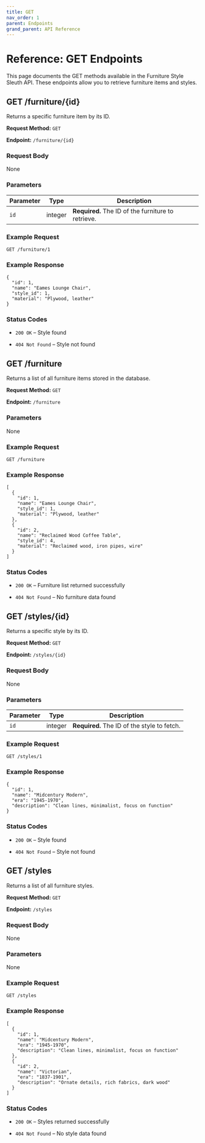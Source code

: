 ```yaml
---
title: GET
nav_order: 1
parent: Endpoints
grand_parent: API Reference
---
```


# Reference: GET Endpoints

This page documents the GET methods available in the Furniture Style Sleuth API. These endpoints allow you to retrieve furniture items and styles.

## GET /furniture/{id}

Returns a specific furniture item by its ID.

**Request Method:** `GET`

**Endpoint:** `/furniture/{id}`

### Request Body
None

### Parameters

| Parameter | Type    | Description                                   |
|-----------|---------|-----------------------------------------------|
| `id`      | integer | **Required.** The ID of the furniture to retrieve. |

### Example Request

```http
GET /furniture/1
```

### Example Response

```
{
  "id": 1,
  "name": "Eames Lounge Chair",
  "style_id": 1,
  "material": "Plywood, leather"
}
```

### Status Codes

* `200 OK` – Style found

* `404 Not Found` – Style not found


## GET /furniture

Returns a list of all furniture items stored in the database.

**Request Method:** `GET`

**Endpoint:** `/furniture`

### Parameters
None

### Example Request
```http
GET /furniture
```

### Example Response

```
[
  {
    "id": 1,
    "name": "Eames Lounge Chair",
    "style_id": 1,
    "material": "Plywood, leather"
  },
  {
    "id": 2,
    "name": "Reclaimed Wood Coffee Table",
    "style_id": 4,
    "material": "Reclaimed wood, iron pipes, wire"
  }
]
```

### Status Codes

* `200 OK` – Furniture list returned successfully

* `404 Not Found` – No furniture data found


## GET /styles/{id}

Returns a specific style by its ID.

**Request Method:** `GET`

**Endpoint:** `/styles/{id}`

### Request Body
None

### Parameters

| Parameter | Type    | Description                            |
|-----------|---------|----------------------------------------|
| `id`      | integer | **Required.** The ID of the style to fetch. |

### Example Request

```http
GET /styles/1
```

### Example Response

```
{
  "id": 1,
  "name": "Midcentury Modern",
  "era": "1945-1970",
  "description": "Clean lines, minimalist, focus on function"
}
```

### Status Codes

* `200 OK` – Style found

* `404 Not Found` – Style not found


## GET /styles

Returns a list of all furniture styles.

**Request Method:** `GET`

**Endpoint:** `/styles`

### Request Body
None

### Parameters
None

### Example Request

```http
GET /styles
```

### Example Response

``` 
[
  {
    "id": 1,
    "name": "Midcentury Modern",
    "era": "1945-1970",
    "description": "Clean lines, minimalist, focus on function"
  },
  {
    "id": 2,
    "name": "Victorian",
    "era": "1837-1901",
    "description": "Ornate details, rich fabrics, dark wood"
  }
]
```

### Status Codes

* `200 OK` – Styles returned successfully

* `404 Not Found` – No style data found